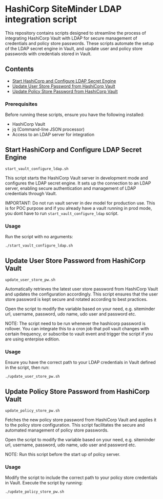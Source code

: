 # HashiCorp SiteMinder LDAP integration script

This repository contains scripts designed to streamline the process of integrating HashiCorp Vault with LDAP for secure management of credentials and policy store passwords. These scripts automate the setup of the LDAP secret engine in Vault, and update user and policy store passwords with credentials stored in Vault.

## Contents

- [Start HashiCorp and Configure LDAP Secret Engine](#start-hashicorp-and-configure-ldap-secret-engine)
- [Update User Store Password from HashiCorp Vault](#update-user-store-password-from-hashicorp-vault)
- [Update Policy Store Password from HashiCorp Vault](#update-policy-store-password-from-hashicorp-vault)

### Prerequisites

Before running these scripts, ensure you have the following installed:

- HashiCorp Vault
- jq (Command-line JSON processor)
- Access to an LDAP server for integration

## Start HashiCorp and Configure LDAP Secret Engine

`start_vault_configure_ldap.sh`

This script starts the HashiCorp Vault server in development mode and configures the LDAP secret engine. It sets up the connection to an LDAP server, enabling secure authentication and management of LDAP credentials through Vault.

IMPORTANT: Do not run vault server in dev model for production use. This is for POC purpose and if you already have a vault running in prod mode, you dont have to run `start_vault_configure_ldap` script. 

### Usage

Run the script with no arguments:

```bash
./start_vault_configure_ldap.sh
```

## Update User Store Password from HashiCorp Vault

`update_user_store_pw.sh`

Automatically retrieves the latest user store password from HashiCorp Vault and updates the configuration accordingly. This script ensures that the user store password is kept secure and rotated according to best practices.

Open the script to modify the variable based on your need, e.g. siteminder url, username, password, udo name, udo user and password etc. 

NOTE: The script need to be run whenever the hashicorp password is rollover. You can integrate this to a cron job that poll vault changes with certain frequency, or subscribe to vault event and trigger the script if you are using enterpise edition. 

### Usage

Ensure you have the correct path to your LDAP credentials in Vault defined in the script, then run:

```bash
./update_user_store_pw.sh
```

## Update Policy Store Password from HashiCorp Vault

`update_policy_store_pw.sh`

Fetches the new policy store password from HashiCorp Vault and applies it to the policy store configuration. This script facilitates the secure and automated management of policy store passwords.

Open the script to modify the variable based on your need, e.g. siteminder url, username, password, udo name, udo user and password etc. 

NOTE: Run this script before the start up of policy server. 

### Usage

Modify the script to include the correct path to your policy store credentials in Vault. Execute the script by running:

```bash
./update_policy_store_pw.sh
```
